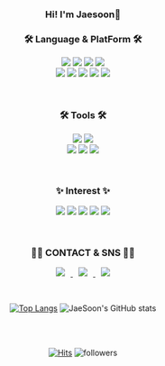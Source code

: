 
<h3 align="center"><b>Hi! I'm Jaesoon👋</b><br></h3>

<h3 align="center"><b>🛠 Language & PlatForm 🛠</b></h3>
<p align="center">
  <img src="https://img.shields.io/badge/python-3776AB?style=for-the-badge&logo=Python&logoColor=white"> 
  <img src="https://img.shields.io/badge/java-007396?style=for-the-badge&logo=java&logoColor=white"> 
  <img src="https://img.shields.io/badge/html5-E34F26?style=for-the-badge&logo=html5&logoColor=white">
  <img src="https://img.shields.io/badge/JavaScript-F7DF1E?style=for-the-badge&logo=JavaScript&logoColor=white"></br>
  <img src="https://img.shields.io/badge/jQuery-0769AD?style=for-the-badge&logo=jquery&logoColor=white">
  <img src="https://img.shields.io/badge/React-61DAFB?style=for-the-badge&logo=react&logoColor=white">
  <img src="https://img.shields.io/badge/mysql-4479A1?style=for-the-badge&logo=mysql&logoColor=white">
  <img src="https://img.shields.io/badge/spring-6DB33F?style=for-the-badge&logo=spring&logoColor=white">
  <img src="https://img.shields.io/badge/springboot-6DB33F?style=for-the-badge&logo=springboot&logoColor=white">
</p>
</br>
<h3 align="center"><b>🛠 Tools 🛠</b></h3>
<p align="center">
  <div align="center">
    <img src="https://img.shields.io/badge/git-F05032?style=for-the-badge&logo=git&logoColor=white">
    <img src="https://img.shields.io/badge/SVN-809CC9?style=for-the-badge&logo=subversion&logoColor=white"><br>
    <img src="https://img.shields.io/badge/intellij-000000?style=for-the-badge&logo=intellijidea&logoColor=white">
    <img src="https://img.shields.io/badge/eclipse-2C2255?style=for-the-badge&logo=eclipseide&logoColor=white">
    <img src="https://img.shields.io/badge/Visual Studio Code-007ACC?style=for-the-badge&logo=visualstudiocode&logoColor=white">
  </div>
</p>
</br>
<h3 align="center"><b>✨ Interest ✨</b></h3>
<p align="center">
  <div align="center">
    <img src="https://img.shields.io/badge/pytorch-EE4C2C?style=for-the-badge&logo=pytorch&logoColor=white">
    <img src="https://img.shields.io/badge/TensorFlow-FF6F00?style=for-the-badge&logo=TensorFlow&logoColor=white">
    <img src="https://img.shields.io/badge/Keras-%23D00000.svg?style=for-the-badge&logo=Keras&logoColor=white">
    <img src="https://img.shields.io/badge/opencv-%23white.svg?style=for-the-badge&logo=opencv&logoColor=white">
    <img src="https://img.shields.io/badge/selenium-43B02A?style=for-the-badge&logo=selenium&logoColor=white">
  </div>
</p>
</br>
<h3 align="center"><b>🤦‍♂️ CONTACT & SNS 🤦‍♂️</b></h3>
<p align="center">
  <div align="center">
    <a href="mailto:a2346532@gmail.com">
      <img src="https://img.shields.io/badge/Gmail-d14836?style=flat-square&logo=Gmail&logoColor=white&link=mailto:a2346532@gmail.com" style="height : auto; margin-left : 10px; margin-right : 10px;"/>
    </a>
    <a href="https://www.instagram.com/jaesooone/">
      <img src="http://img.shields.io/badge/-Instagram-black?style=flat&logo=Instagram&link=https://www.instagram.com/jaesooone/" style="height : auto; margin-left : 10px; margin-right : 10px;"/>
    </a>
    <a href="https://jae-soon.tistory.com/">
      <img src="http://img.shields.io/badge/-Tech%20Blog-655ced?style=flat&logo=Tistory&link=https://jae-soon.tistory.com/" style="height : auto; margin-left : 10px; margin-right : 10px;"/>
    </a>
  </div>
</p>
</br>

<div align="center">

[![Top Langs](https://github-readme-stats.vercel.app/api/top-langs/?username=jae-soon&layout=compact)](https://github.com/jae-soon/github-readme-stats) ![JaeSoon's GitHub stats](https://github-readme-stats.vercel.app/api?username=Jae-soon&show_icons=true&theme=radical)

</br></br>

[![Hits](https://hits.seeyoufarm.com/api/count/incr/badge.svg?url=https%3A%2F%2Fgithub.com%2Fjae-soon%2F&count_bg=%2379C83D&title_bg=%23000000&icon=&icon_color=%23E7E7E7&title=hits&edge_flat=false)](https://hits.seeyoufarm.com)
![followers](https://img.shields.io/github/followers/jae-soon?style=social)

</div>


<!--
**Jae-soon/Jae-soon** is a ✨ _special_ ✨ repository because its `README.md` (this file) appears on your GitHub profile.

Here are some ideas to get you started:

- 🔭 I’m currently working on ...
- 🌱 I’m currently learning ...
- 👯 I’m looking to collaborate on ...
- 🤔 I’m looking for help with ...
- 💬 Ask me about ...
- 📫 How to reach me: ...
- 😄 Pronouns: ...
- ⚡ Fun fact: ...
-->
